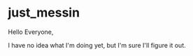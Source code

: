 # just_messin

Hello Everyone,

I have no idea what I'm doing yet, but I'm sure I'll figure it out.

